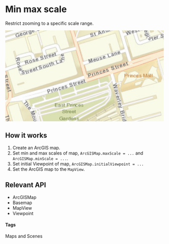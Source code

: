 # Min max scale

Restrict zooming to a specific scale range.

![Min max scale](set-min-max-scale.png)

## How it works

1. Create an ArcGIS map.
1. Set min and max scales of map, `ArcGISMap.maxScale = ...` and `ArcGISMap.minScale = ...`.
1. Set initial Viewpoint of map, `ArcGISMap.initialViewpoint = ...`
1. Set the ArcGIS map to the `MapView`.

## Relevant API

* ArcGISMap
* Basemap
* MapView
* Viewpoint

#### Tags

Maps and Scenes